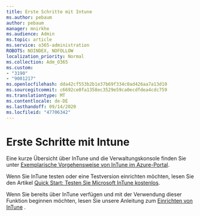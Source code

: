 ```yaml
---
title: Erste Schritte mit Intune
ms.author: pebaum
author: pebaum
manager: mnirkhe
ms.audience: Admin
ms.topic: article
ms.service: o365-administration
ROBOTS: NOINDEX, NOFOLLOW
localization_priority: Normal
ms.collection: Adm_O365
ms.custom:
- "3190"
- "9001217"
ms.openlocfilehash: dda42cf553b2b1e37b69f334c0ad426aa7a13d10
ms.sourcegitcommit: c6692ce0fa1358ec3529e59ca0ecdfdea4cdc759
ms.translationtype: MT
ms.contentlocale: de-DE
ms.lasthandoff: 09/14/2020
ms.locfileid: "47706342"
---
```

# <a name="getting-started-with-intune"></a>Erste Schritte mit Intune

Eine kurze Übersicht über InTune und die Verwaltungskonsole finden Sie unter [Exemplarische Vorgehensweise von InTune im Azure-Portal](https://docs.microsoft.com/intune/fundamentals/tutorial-walkthrough-intune-portal).

Wenn Sie InTune testen oder eine Testversion einrichten möchten, lesen Sie den Artikel [Quick Start: Testen Sie Microsoft InTune kostenlos](https://docs.microsoft.com/intune/fundamentals/free-trial-sign-up).

Wenn Sie bereits über InTune verfügen und mit der Verwendung dieser Funktion beginnen möchten, lesen Sie unsere Anleitung zum [Einrichten von InTune](https://docs.microsoft.com/intune/fundamentals/setup-steps) . 